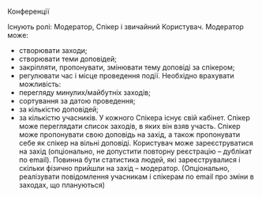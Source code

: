 Конференції

Існують ролі: Модератор, Спікер і звичайний Користувач.
Модератор може:
- створювати заходи;
- створювати теми доповідей;
- закріпляти, пропонувати, змінювати тему доповіді за спікером;
- регулювати час і місце проведення події.
Необхідно врахувати можливість:
- перегляду минулих/майбутніх заходів;
- сортування за датою проведення;
- за кількістю доповідей;
- за кількістю учасників.
У кожного Спікера існує свій кабінет. Спікер може переглядати список заходів, в яких він взяв участь. Спікер може пропонувати свою доповідь 
на захід, а також пропонувати себе як спікер на вільні доповіді.
Користувач може зареєструватися на захід (опціонально, не допустити повторну реєстрацію – дублікат по email). 
Повинна бути статистика людей, які зареєструвалися і скільки фізично прийшли на захід – модератор.
(Опціонально, реалізувати повідомлення учасникам і спікерам по email про зміни в заходах, що плануються)